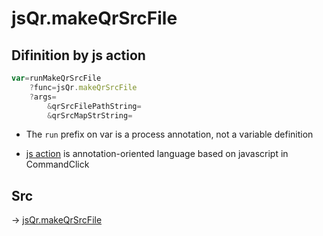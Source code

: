 # jsQr.makeQrSrcFile

## Difinition by js action

```js.js
var=runMakeQrSrcFile
	?func=jsQr.makeQrSrcFile
	?args=
		&qrSrcFilePathString=
		&qrSrcMapStrString=
```

- The `run` prefix on var is a process annotation, not a variable definition

- [js action](#) is annotation-oriented language based on javascript in CommandClick

## Src

-> [jsQr.makeQrSrcFile](https://github.com/puutaro/CommandClick/blob/master/app/src/main/java/com/puutaro/commandclick/fragment_lib/terminal_fragment/js_interface/qr/JsQr.kt#L133)


